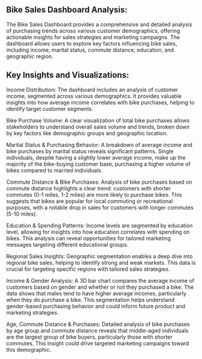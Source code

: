 ## Bike Sales Dashboard Analysis:

The Bike Sales Dashboard provides a comprehensive and detailed analysis of purchasing trends across various customer demographics, offering actionable insights for sales strategies and marketing campaigns. The dashboard allows users to explore key factors influencing bike sales, including income, marital status, commute distance, education, and geographic region.

## Key Insights and Visualizations:

Income Distribution:
The dashboard includes an analysis of customer income, segmented across various demographics. It provides valuable insights into how average income correlates with bike purchases, helping to identify target customer segments.

Bike Purchase Volume:
A clear visualization of total bike purchases allows stakeholders to understand overall sales volume and trends, broken down by key factors like demographic groups and geographic location.

Marital Status & Purchasing Behavior:
A breakdown of average income and bike purchases by marital status reveals significant patterns. Single individuals, despite having a slightly lower average income, make up the majority of the bike-buying customer base, purchasing a higher volume of bikes compared to married individuals.

Commute Distance & Bike Purchases:
Analysis of bike purchases based on commute distance highlights a clear trend: customers with shorter commutes (0-1 miles, 1-2 miles) are more likely to purchase bikes. This suggests that bikes are popular for local commuting or recreational purposes, with a notable drop in sales for customers with longer commutes (5-10 miles).

Education & Spending Patterns:
Income levels are segmented by education level, allowing for insights into how education correlates with spending on bikes. This analysis can reveal opportunities for tailored marketing messages targeting different educational groups.

Regional Sales Insights:
Geographic segmentation enables a deep dive into regional bike sales, helping to identify strong and weak markets. This data is crucial for targeting specific regions with tailored sales strategies.

Income & Gender Analysis:
A 3D bar chart compares the average income of customers based on gender and whether or not they purchased a bike. The data shows that males tend to have higher average incomes, particularly when they do purchase a bike. This segmentation helps understand gender-based purchasing behavior and could inform future product and marketing strategies.

Age, Commute Distance & Purchases:
Detailed analysis of bike purchases by age group and commute distance reveals that middle-aged individuals are the largest group of bike buyers, particularly those with shorter commutes. This insight could drive targeted marketing campaigns toward this demographic.
